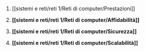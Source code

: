 1. [[sistemi e reti/reti 1/Reti di computer/Prestazioni]]

2. **[[sistemi e reti/reti 1/Reti di computer/Affidabilità]]**

3.  **[[sistemi e reti/reti 1/Reti di computer/Sicurezza]]**

4.  **[[sistemi e reti/reti 1/Reti di computer/Scalabilità]]**

   

   
